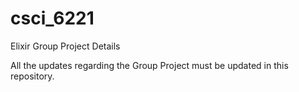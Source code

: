 # csci_6221
Elixir Group Project Details

All the updates regarding the Group Project must be updated in this repository.

